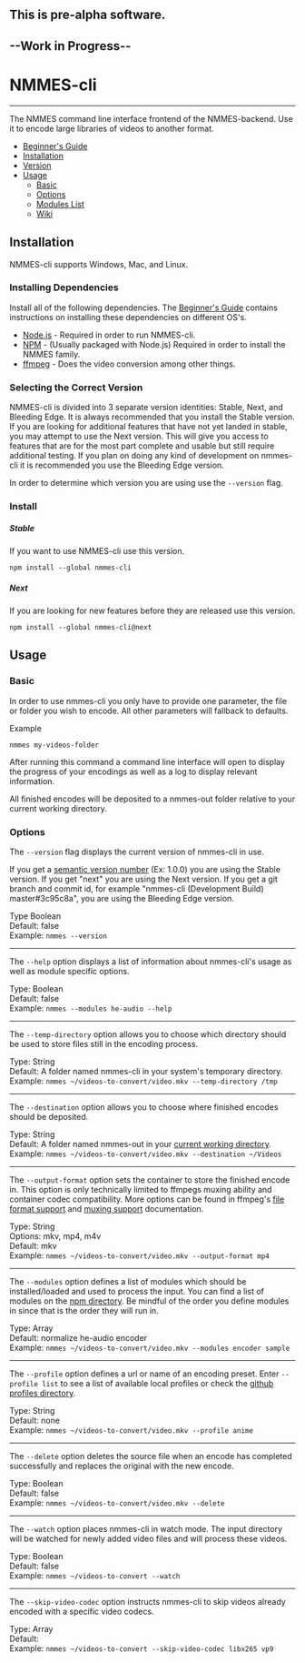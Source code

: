 ## This is pre-alpha software.
## --Work in Progress--

# NMMES-cli
---

The NMMES command line interface frontend of the NMMES-backend. Use it to encode large libraries of videos to another format.

* [Beginner's Guide](https://github.com/NMMES/nmmes-cli/wiki/Beginner's-Guide)
* [Installation](#installation)
* [Version](#version)
* [Usage](#usage)
  * [Basic](#basic)
  * [Options](#options)
  * [Modules List](https://www.npmjs.com/search?q=nmmes-module)
  * [Wiki](https://github.com/NMMES/nmmes-cli/wiki)

## Installation

NMMES-cli supports Windows, Mac, and Linux.

### Installing Dependencies
Install all of the following dependencies. The [Beginner's Guide](https://github.com/NMMES/nmmes-cli/wiki/Beginner's-Guide#chapter-1-installation) contains instructions on installing these dependencies on different OS's.

- [Node.js](https://nodejs.org/en/) - Required in order to run NMMES-cli.
- [NPM](https://www.npmjs.com/) - (Usually packaged with Node.js) Required in order to install the NMMES family.
- [ffmpeg](https://ffmpeg.org/) - Does the video conversion among other things.

### Selecting the Correct Version
NMMES-cli is divided into 3 separate version identities: Stable, Next, and Bleeding Edge. It is always recommended that you install the Stable version. If you are looking for additional features that have not yet landed in stable, you may attempt to use the Next version. This will give you access to features that are for the most part complete and usable but still require additional testing. If you plan on doing any kind of development on nmmes-cli it is recommended you use the Bleeding Edge version.

In order to determine which version you are using use the `--version` flag.

### Install

##### Stable
If you want to use NMMES-cli use this version.
```
npm install --global nmmes-cli
```

##### Next
If you are looking for new features before they are released use this version.
```
npm install --global nmmes-cli@next
```

## Usage

### Basic
In order to use nmmes-cli you only have to provide one parameter, the file or folder you wish to encode. All other parameters will fallback to defaults.

Example
```
nmmes my-videos-folder
```

After running this command a command line interface will open to display the progress of your encodings as well as a log to display relevant information.

All finished encodes will be deposited to a nmmes-out folder relative to your current working directory.


### Options

The `--version` flag displays the current version of nmmes-cli in use.

If you get a [semantic version number](http://semver.org/) (Ex: 1.0.0) you are using the Stable version. If you get "next" you are using the Next version. If you get a git branch and commit id, for example "nmmes-cli (Development Build) master#3c95c8a", you are using the Bleeding Edge version.

Type Boolean<br>
Default: false<br>
Example: `nmmes --version`

---

The `--help` option displays a list of information about nmmes-cli's usage as well as module specific options.

Type: Boolean<br>
Default: false<br>
Example: `nmmes --modules he-audio --help`

---

The `--temp-directory` option allows you to choose which directory should be used to store files still in the encoding process.

Type: String<br>
Default: A folder named nmmes-cli in your system's temporary directory.<br>
Example: `nmmes ~/videos-to-convert/video.mkv --temp-directory /tmp`

---

The `--destination` option allows you to choose where finished encodes should be deposited.

Type: String<br>
Default: A folder named nmmes-out in your [current working directory](https://www.computerhope.com/jargon/c/currentd.htm).<br>
Example: `nmmes ~/videos-to-convert/video.mkv --destination ~/Videos`

---

The `--output-format` option sets the container to store the finished encode in. This option is only technically limited to ffmpegs muxing ability and container codec compatibility. More options can be found in ffmpeg's [file format support](https://www.ffmpeg.org/general.html#File-Formats) and [muxing support](https://ffmpeg.org/ffmpeg-formats.html#Muxers) documentation.

Type: String<br>
Options: mkv, mp4, m4v<br>
Default: mkv<br>
Example: `nmmes ~/videos-to-convert/video.mkv --output-format mp4`

---

The `--modules` option defines a list of modules which should be installed/loaded and used to process the input. You can find a list of modules on the [npm directory](https://www.npmjs.com/search?q=nmmes-module). Be mindful of the order you define modules in since that is the order they will run in.

Type: Array<br>
Default: normalize he-audio encoder<br>
Example: `nmmes ~/videos-to-convert/video.mkv --modules encoder sample`

---

The `--profile` option defines a url or name of an encoding preset. Enter `--profile list` to see a list of available local profiles or check the [github profiles directory](https://github.com/NMMES/nmmes-cli/tree/master/src/profiles).

Type: String<br>
Default: none<br>
Example: `nmmes ~/videos-to-convert/video.mkv --profile anime`

---

The `--delete` option deletes the source file when an encode has completed successfully and replaces the original with the new encode.

Type: Boolean<br>
Default: false<br>
Example: `nmmes ~/videos-to-convert/video.mkv --delete`

---

The `--watch` option places nmmes-cli in watch mode. The input directory will be watched for newly added video files and will process these videos.

Type: Boolean<br>
Default: false<br>
Example: `nmmes ~/videos-to-convert --watch`

---

The `--skip-video-codec` option instructs nmmes-cli to skip videos already encoded with a specific video codecs.

Type: Array<br>
Default: <br>
Example: `nmmes ~/videos-to-convert --skip-video-codec libx265 vp9`
